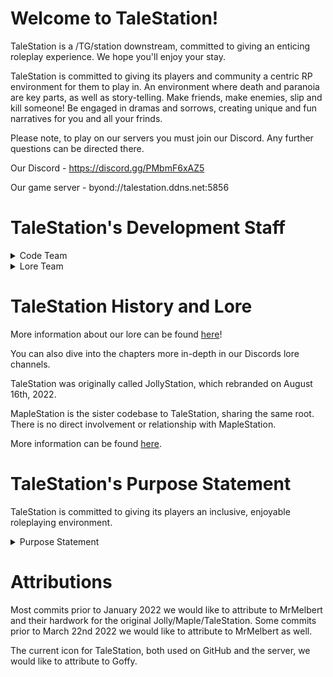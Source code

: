 # Welcome to TaleStation!
TaleStation is a /TG/station downstream, committed to giving an enticing roleplay experience. We hope you'll enjoy your stay.

TaleStation is committed to giving its players and community a centric RP environment for them to play in. An environment where death and paranoia are key parts, as well as story-telling. Make friends, make enemies, slip and kill someone! Be engaged in dramas and sorrows, creating unique and fun narratives for you and all your frinds.

Please note, to play on our servers you must join our Discord. Any further questions can be directed there.

Our Discord - https://discord.gg/PMbmF6xAZ5

Our game server - byond://talestation.ddns.net:5856

# TaleStation's Development Staff

<details>
<summary> Code Team </summary>

- Patchy - Server Host, Backend Support
- Jolly - Project Lead, Maptainer
- Prodirus - Head coder, Maintainer
- John Fulp Willard - Upstream Manager
- ZephyrTFA - Upstream Manager
</details>

<details>
<summary> Lore Team </summary>

- Jolly - Lore Master
- iwishforducks - Lore Write
- Vexylius - Lore Write
</details>

# TaleStation History and Lore
More information about our lore can be found [here](https://github.com/TaleStation/TaleStation-CommonCore)!

You can also dive into the chapters more in-depth in our Discords lore channels.

TaleStation was originally called JollyStation, which rebranded on August 16th, 2022.

MapleStation is the sister codebase to TaleStation, sharing the same root. There is no direct involvement or relationship with MapleStation.

More information can be found [here](https://github.com/TaleStation/TaleStation-CommonCore/tree/main/talestation_history).

# TaleStation's Purpose Statement
TaleStation is committed to giving its players an inclusive, enjoyable roleplaying environment. 

<details>
<summary> Purpose Statement </summary>
We are not HRP nor MRP, but somewhere in-between. Ideally, we would like to not be identified with such terms. We would like to be known as **the roleplay** server. Simply as. 

Here at TaleStation we want to create an environment where players can become friends with one another, ICly or OOCly, and create interesting and fun narratives. That is to say, many won’t be without strife or conflict. Stories are meant to be interesting, enticing and captivating. If your story follows the format every time, are you having fun? Because that's all that matters! Conflict and strife should be an integral part to stories here at TaleStation. Drama, woes, and murders abound. Every reaction needs a proper re-action to the events. Security is mobilized, the paramedics are dispatched, what a frightful scene! The curator was stabbed to death in the library! A calling card is left on his being, citing a page from a book kept in the library database. Who knows where this drama will go.. Stories don’t need to be inclusive either, but you should also accept new parties to have fun with you! If you’re just having fun with your friends, that's cool! Someone peaking interest? Don’t shy them away, talk to them! Interactions are key to a healthy TaleStation environment. Always ahelp problematic players if they make you uncomfortable. Never take OOC matters into your IC hands. Let the admins deal with it. 

At the end of the day, TaleStation is a server where everyone can have fun. Bad actors will be removed if needed. We hope you enjoy your time here at TaleStation, and hope to see your wonderful stories to come. - The TaleStation administration and coding staff
</details>

# Attributions 

Most commits prior to January 2022 we would like to attribute to MrMelbert and their hardwork for the original Jolly/Maple/TaleStation.
Some commits prior to March 22nd 2022 we would like to attribute to MrMelbert as well.

The current icon for TaleStation, both used on GitHub and the server, we would like to attribute to Goffy.
